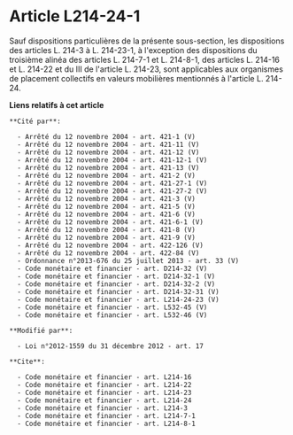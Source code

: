 # Article L214-24-1

Sauf dispositions particulières de la présente sous-section, les dispositions des articles L. 214-3 à L. 214-23-1, à
l'exception des dispositions du troisième alinéa des articles L. 214-7-1 et L. 214-8-1, des articles L. 214-16 et L. 214-22
et du III de l'article L. 214-23, sont applicables aux organismes de placement collectifs en valeurs mobilières mentionnés à
l'article L. 214-24.

**Liens relatifs à cet article**

	**Cité par**:

	  - Arrêté du 12 novembre 2004 - art. 421-1 (V)
	  - Arrêté du 12 novembre 2004 - art. 421-11 (V)
	  - Arrêté du 12 novembre 2004 - art. 421-12 (V)
	  - Arrêté du 12 novembre 2004 - art. 421-12-1 (V)
	  - Arrêté du 12 novembre 2004 - art. 421-13 (V)
	  - Arrêté du 12 novembre 2004 - art. 421-2 (V)
	  - Arrêté du 12 novembre 2004 - art. 421-27-1 (V)
	  - Arrêté du 12 novembre 2004 - art. 421-27-2 (V)
	  - Arrêté du 12 novembre 2004 - art. 421-3 (V)
	  - Arrêté du 12 novembre 2004 - art. 421-5 (V)
	  - Arrêté du 12 novembre 2004 - art. 421-6 (V)
	  - Arrêté du 12 novembre 2004 - art. 421-6-1 (V)
	  - Arrêté du 12 novembre 2004 - art. 421-8 (V)
	  - Arrêté du 12 novembre 2004 - art. 421-9 (V)
	  - Arrêté du 12 novembre 2004 - art. 422-126 (V)
	  - Arrêté du 12 novembre 2004 - art. 422-84 (V)
	  - Ordonnance n°2013-676 du 25 juillet 2013 - art. 33 (V)
	  - Code monétaire et financier - art. D214-32 (V)
	  - Code monétaire et financier - art. D214-32-1 (V)
	  - Code monétaire et financier - art. D214-32-2 (V)
	  - Code monétaire et financier - art. D214-32-31 (V)
	  - Code monétaire et financier - art. L214-24-23 (V)
	  - Code monétaire et financier - art. L532-45 (V)
	  - Code monétaire et financier - art. L532-46 (V)

	**Modifié par**:

	  - Loi n°2012-1559 du 31 décembre 2012 - art. 17

	**Cite**:

	  - Code monétaire et financier - art. L214-16
	  - Code monétaire et financier - art. L214-22
	  - Code monétaire et financier - art. L214-23
	  - Code monétaire et financier - art. L214-24
	  - Code monétaire et financier - art. L214-3
	  - Code monétaire et financier - art. L214-7-1
	  - Code monétaire et financier - art. L214-8-1
